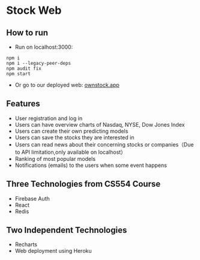 # Stock Web

## How to run
- Run on localhost:3000:
```
npm i
npm i --legacy-peer-deps
npm audit fix
npm start
```
- Or go to our deployed web: [ownstock.app](http://ownstock.app)

## Features
- User registration and log in
- Users can have overview charts of Nasdaq, NYSE, Dow Jones Index
- Users can create their own predicting models 
- Users can save the stocks they are interested in 
- Users can read news about their concerning stocks or companies（Due to API limitation,only available on localhost）
- Ranking of most popular models 
- Notifications (emails) to the users when some event happens
## Three Technologies from CS554 Course
- Firebase Auth
- React
- Redis
## Two Independent Technologies
- Recharts
- Web deployment using Heroku 




